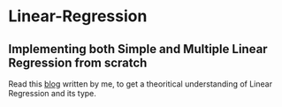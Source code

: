 # Linear-Regression
<h2>Implementing both Simple and Multiple Linear Regression from scratch</h2>
<p> Read this <a href='https://medium.com/essence-of-learning/linear-regression-aaab92bcc758'>blog</a> written by me, to get a theoritical understanding of Linear Regression and its type.
